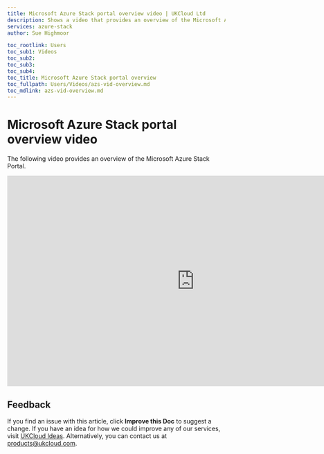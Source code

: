```yaml
---
title: Microsoft Azure Stack portal overview video | UKCloud Ltd
description: Shows a video that provides an overview of the Microsoft Azure Stack portal
services: azure-stack
author: Sue Highmoor

toc_rootlink: Users
toc_sub1: Videos
toc_sub2:
toc_sub3:
toc_sub4:
toc_title: Microsoft Azure Stack portal overview
toc_fullpath: Users/Videos/azs-vid-overview.md
toc_mdlink: azs-vid-overview.md
---
```


# Microsoft Azure Stack portal overview video

The following video provides an overview of the Microsoft Azure Stack Portal.

<iframe src="https://player.vimeo.com/video/305064724?color=34d9c3" width="864" height="486" frameborder="0" webkitallowfullscreen mozallowfullscreen allowfullscreen></iframe>

## Feedback

If you find an issue with this article, click **Improve this Doc** to suggest a change. If you have an idea for how we could improve any of our services, visit [UKCloud Ideas](https://ideas.ukcloud.com). Alternatively, you can contact us at <products@ukcloud.com>.
